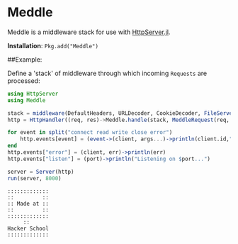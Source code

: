 Meddle
======

Meddle is a middleware stack for use with [HttpServer.jl](https://github.com/hackerschool/HttpServer.jl).

**Installation**: `Pkg.add("Meddle")`

##Example:

Define a 'stack' of middleware through which incoming `Requests` are processed:

~~~~.jl
using HttpServer
using Meddle

stack = middleware(DefaultHeaders, URLDecoder, CookieDecoder, FileServer(pwd()), NotFound)
http = HttpHandler((req, res)->Meddle.handle(stack, MeddleRequest(req, Dict{Symbol,Any}()), res))

for event in split("connect read write close error")
    http.events[event] = (event->(client, args...)->println(client.id,": $event"))(event)
end
http.events["error"] = (client, err)->println(err)
http.events["listen"] = (port)->println("Listening on $port...")

server = Server(http)
run(server, 8000)
~~~~


~~~~
:::::::::::::
::         ::
:: Made at ::
::         ::
:::::::::::::
     ::
Hacker School
:::::::::::::
~~~~

